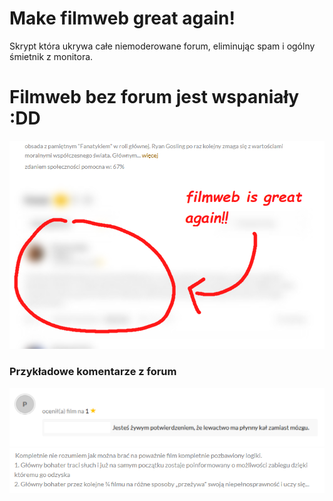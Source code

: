 # Make filmweb great again!

Skrypt która ukrywa całe niemoderowane forum, eliminując spam i ogólny śmietnik z monitora.

# Filmweb bez forum jest wspaniały :DD 
![filmweb](https://raw.githubusercontent.com/suchencjusz/filmweb-without-forum/main/static/image.png)


### Przykładowe komentarze z forum 
![alien romulus](https://raw.githubusercontent.com/suchencjusz/filmweb-without-forum/main/static/1.png)
![sound of metal](https://raw.githubusercontent.com/suchencjusz/filmweb-without-forum/main/static/2.png)